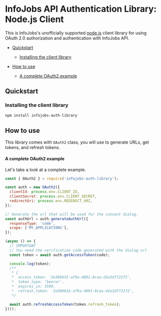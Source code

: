 # InfoJobs API Authentication Library: Node.js Client

This is InfoJobs's unofficially supported [node.js](http://nodejs.org/) client library for using OAuth 2.0 authorization and authentication with InfoJobs API.

- [Quickstart](#quickstart)

  - [Installing the client library](#installing-the-client-library)

- [How to use](#how-to-use)

  - [A complete OAuth2 example](#a-complete-oauth2-example)

## Quickstart

### Installing the client library

```bash
npm install infojobs-auth-library
```

## How to use

This library comes with `OAuth2` class, you will use to generate URLs, get tokens, and refresh tokens.

#### A complete OAuth2 example

Let's take a look at a complete example.

```javascript
const { OAuth2 } = require('infojobs-auth-library');

const auth = new OAuth2({
  clientId: process.env.CLIENT_ID,
  clientSecret: process.env.CLIENT_SECRET,
  redirectUri: process.env.REDIRECT_URI,
});

// Generate the url that will be used for the consent dialog.
const authUrl = auth.generateAuthUrl({
  responseType: 'code',
  scope: ['MY_APPLICATIONS'],
});

(async () => {
  // IMPORTANT
  // You need the verification code generated with the dialog url
  const token = await auth.getAccessToken(code);

  console.log(token);
  /**
   * {
   *  access_token: '2e386b32-af9a-4891-8caa-d1e3d7721f2',
   *  token_type: 'bearer',
   *  expires_in: 3599,
   *  refresh_token: '2e386b32-af9a-4891-8caa-d1e3d7721f2',
   */

  await auth.refreshAccessToken(token.refresh_token);
})();
```
